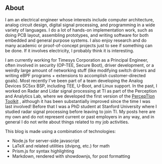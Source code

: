 ## About

I am an electrical engineer whose interests include computer architecture,
analog circuit design, digital signal processing, and programming in a wide
variety of languages. I do a lot of hands-on implementation work, such as doing
PCB layout, assembling prototypes, and writing software for both embedded and
general purpose systems. I also enjoy research and do many academic or
proof-of-concept projects just to see if something can be done. If it involves
electricity, I probably think it is interesting.

I am currently working for Timesys Corporation as a Principal Engineer, often
involved in security (OP-TEE, Secure Boot), driver development, or a weirdly
large amount of networking stuff (like modifying switch drivers and writing eBPF
programs + extensions to accomplish customer-directed goals). Most recently
I've been part of a team developing the Analog Devices SC5xx BSP, including
TEE, U-Boot, and Linux support. In the past, I worked on Radar and Lidar
signal processing at TI as part of the Perception and Analytics Lab, where we
developed the first version of the [PercepTIon
Toolkit](https://software-dl.ti.com/jacinto7/esd/processor-sdk-rtos-jacinto7/08_00_00_12/exports/docs/perception/ptk_release_notes.html)
, although it has been substantially improved since the time I was last
involved! Before that I was a PhD student at Stanford University where I
studied radar signal processing before leaving to join TI. My posts here are my
own and do not represent current or past employers in any way, and in general I
do not write about things related to my job activities.

This blog is made using a combination of technologies:
* Node.js for server-side javascript
* LaTeX and related utilities (dvipng, etc.) for math
* Prism.js for syntax highlighting
* Markdown, rendered with showdownjs, for post formatting
